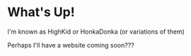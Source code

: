 # What's Up!

I'm known as HighKid or HonkaDonka (or variations of them)

Perhaps I'll have a website coming soon???
